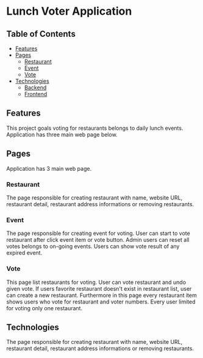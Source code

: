 # Lunch Voter Application

## Table of Contents

  - [Features](#features)
  - [Pages](#pages)
    - [Restaurant](#restaurant)
    - [Event](#event)
    - [Vote](#vote)
  - [Technologies](#technologies)
    - [Backend](#backend)
    - [Frontend](#frontend)


## Features

This project goals voting for restaurants belongs to daily lunch events.
Application has three main web page below.

## Pages
Application has 3 main web page.

### Restaurant
The page responsible for creating restaurant with name, website URL, restaurant detail, restaurant address informations or removing restaurants.

### Event
The page responsible for creating event for voting.
User can start to vote restaurant after click event item or vote button.
Admin users can reset all votes belongs to on-going events.
Users can show vote result of any expired event.

### Vote
This page list restaurants for voting. User can vote restaurant and undo given vote.
If users favorite restaurant doesn't exist in restaurant list, user can create a new restaurant.
Furthermore in this page every restaurant item shows users who vote for restaurant and voter numbers.
Every user limited for voting only one restaurant.

## Technologies
The page responsible for creating restaurant with name, website URL, restaurant detail, restaurant address informations or removing restaurants.
